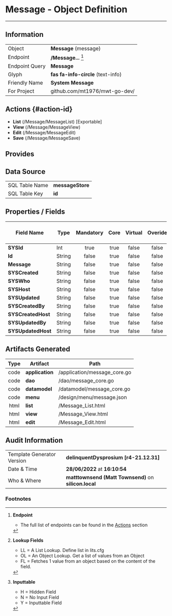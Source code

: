 # **Message** - Object Definition
---
##  Information
|   |   |
|---|---|
|Object         |**Message** (message) |
|Endpoint 	    |**/Message...** [^1]|
|Endpoint Query |**Message**|
Glyph|**fas fa-info-circle** (text-info)
Friendly Name|**System Message**|
|For Project    |github.com/mt1976/mwt-go-dev/|

##  Actions {#action-id}
* **List** (/Message/MessageList) [Exportable]
* **View** (/Message/MessageView)
* **Edit** (/Message/MessageEdit)
* **Save** (/Message/MessageSave)









##  Provides







##  Data Source 
|   |   |
|---|---|
SQL Table Name       | **messageStore**
SQL Table Key | **id**



##  Properties / Fields
| Field Name| Type | Mandatory | Core | Virtual | Overide | Lookup [^2]| Lookup Object      | Lookup Field Source         | Lookup Return Value                | Inputable [^3]|DB Column|Default Value| No Change | Callout | Internal | Display | Mask |
| -- | --  | :--: | :--: | :--: |:--: |:--: |:--: |-- |-- |:--: |-- | --| :--: | :--: | :--: | -- | -- |
|**SYSId**|Int|true|true|false|false|||||NH|_id|0|false|false|true|text||
|**Id**|String|false|true|false|false|||||Y|Id||false|false|false|text||
|**Message**|String|false|true|false|false|||||Y|Message||false|false|false|text||
|**SYSCreated**|String|false|true|false|false|||||NH|_created||false|false|true|text||
|**SYSWho**|String|false|true|false|false|||||NH|_who||false|false|true|text||
|**SYSHost**|String|false|true|false|false|||||NH|_host||false|false|true|text||
|**SYSUpdated**|String|false|true|false|false|||||NH|_updated||false|false|true|text||
|**SYSCreatedBy**|String|false|true|false|false|||||NH|_createdBy||false|false|true|text||
|**SYSCreatedHost**|String|false|true|false|false|||||NH|_createdHost||false|false|true|text||
|**SYSUpdatedBy**|String|false|true|false|false|||||NH|_updatedBy||false|false|true|text||
|**SYSUpdatedHost**|String|false|true|false|false|||||NH|_updatedHost||false|false|true|text||


##  Artifacts Generated
| Type | Artifact | Path|
| :--: | -- | -- |
| code | **application** | /application/message_core.go |
| code | **dao** | /dao/message_core.go |
| code | **datamodel** | /datamodel/message_core.go |
| code | **menu** | /design/menu/message.json |
| html | **list** | /Message_List.html |
| html | **view** | /Message_View.html |
| html | **edit** | /Message_Edit.html |


## Audit Information
|   |   |
|---|---|
Template Generator Version   | **delinquentDysprosium [r4-21.12.31]**
Date & Time		     | **28/06/2022** at **16:10:54**
Who & Where		     | **matttownsend (Matt Townsend)** on **silicon.local**

### Footnotes
[^1]: **Endpoint**
    * The full list of endpoints can be found in the [Actions](#action-id) section
[^2]: **Lookup Fields**
    * LL = A List Lookup. Define list in lits.cfg
    * OL = An Object Lookup. Get a list of values from an Object
    * FL = Fetches 1 value from an object based on the content of the field. 
[^3]: **Inputtable**   
    * H = Hidden Field
    * N = No Input Field
    * Y = Inputtable Field